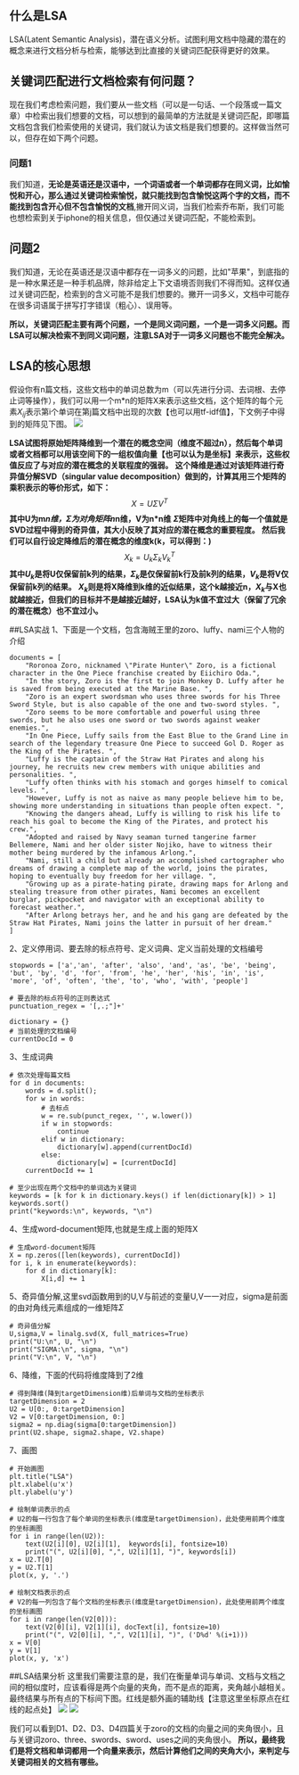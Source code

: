 ## 什么是LSA
LSA(Latent Semantic Analysis)，潜在语义分析。试图利用文档中隐藏的潜在的概念来进行文档分析与检索，能够达到比直接的关键词匹配获得更好的效果。

## 关键词匹配进行文档检索有何问题？
现在我们考虑检索问题，我们要从一些文档（可以是一句话、一个段落或一篇文章）中检索出我们想要的文档，可以想到的最简单的方法就是关键词匹配，即哪篇文档包含我们检索使用的关键词，我们就认为该文档是我们想要的。这样做当然可以，但存在如下两个问题。

### 问题1
我们知道，**无论是英语还是汉语中，一个词语或者一个单词都存在同义词，比如愉悦和开心，那么通过关键词检索愉悦，就只能找到包含愉悦这两个字的文档，而不能找到包含开心但不包含愉悦的文档**,撇开同义词，当我们检索乔布斯，我们可能也想检索到关于iphone的相关信息，但仅通过关键词匹配，不能检索到。

## 问题2
我们知道，无论在英语还是汉语中都存在一词多义的问题，比如"苹果"，到底指的是一种水果还是一种手机品牌，除非给定上下文语境否则我们不得而知。这样仅通过关键词匹配，检索到的含义可能不是我们想要的。撇开一词多义，文档中可能存在很多词语属于拼写打字错误（粗心）、误用等。

**所以，关键词匹配主要有两个问题，一个是同义词问题，一个是一词多义问题。而LSA可以解决检索不到同义词问题，注意LSA对于一词多义问题也不能完全解决。**

## LSA的核心思想
假设你有n篇文档，这些文档中的单词总数为m（可以先进行分词、去词根、去停止词等操作），我们可以用一个m*n的矩阵X来表示这些文档，这个矩阵的每个元素$X_{ij}$表示第i个单词在第j篇文档中出现的次数【也可以用tf-idf值】，下文例子中得到的矩阵见下图。
![](picture/3.png)

**LSA试图将原始矩阵降维到一个潜在的概念空间（维度不超过n），然后每个单词或者文档都可以用该空间下的一组权值向量【也可以认为是坐标】来表示，这些权值反应了与对应的潜在概念的关联程度的强弱。**
**这个降维是通过对该矩阵进行奇异值分解SVD（singular value decomposition）做到的，计算其用三个矩阵的乘积表示的等价形式，如下：**
$$X = U \Sigma V^T$$
**其中U为m*n维，$\Sigma$为对角矩阵n*n维，V为n*n维**
**$\Sigma$矩阵中对角线上的每一个值就是SVD过程中得到的奇异值，其大小反映了其对应的潜在概念的重要程度。**
**然后我们可以自行设定降维后的潜在概念的维度k(k<n>，可以得到：)**
$$X_{k} = U_{k} \Sigma_{k}V_{k}^{T} $$
**其中$U_{k}$是将U仅保留前k列的结果，$\Sigma_{k}$是仅保留前k行及前k列的结果，$V_{k}$是将V仅保留前k列的结果。**
**$X_{k}$则是将X降维到k维的近似结果，这个k越接近n，$X_{k}$与X也就越接近，但我们的目标并不是越接近越好，LSA认为k值不宜过大（保留了冗余的潜在概念）也不宜过小。**

##LSA实战
1、下面是一个文档，包含海贼王里的zoro、luffy、nami三个人物的介绍
```
documents = [
    "Roronoa Zoro, nicknamed \"Pirate Hunter\" Zoro, is a fictional character in the One Piece franchise created by Eiichiro Oda.",
    "In the story, Zoro is the first to join Monkey D. Luffy after he is saved from being executed at the Marine Base. ",
    "Zoro is an expert swordsman who uses three swords for his Three Sword Style, but is also capable of the one and two-sword styles. ",
    "Zoro seems to be more comfortable and powerful using three swords, but he also uses one sword or two swords against weaker enemies.",
    "In One Piece, Luffy sails from the East Blue to the Grand Line in search of the legendary treasure One Piece to succeed Gol D. Roger as the King of the Pirates. ",
    "Luffy is the captain of the Straw Hat Pirates and along his journey, he recruits new crew members with unique abilities and personalities. ",
    "Luffy often thinks with his stomach and gorges himself to comical levels. ",
    "However, Luffy is not as naive as many people believe him to be, showing more understanding in situations than people often expect. ",
    "Knowing the dangers ahead, Luffy is willing to risk his life to reach his goal to become the King of the Pirates, and protect his crew.",
    "Adopted and raised by Navy seaman turned tangerine farmer Bellemere, Nami and her older sister Nojiko, have to witness their mother being murdered by the infamous Arlong.",
    "Nami, still a child but already an accomplished cartographer who dreams of drawing a complete map of the world, joins the pirates, hoping to eventually buy freedom for her village. ",
    "Growing up as a pirate-hating pirate, drawing maps for Arlong and stealing treasure from other pirates, Nami becomes an excellent burglar, pickpocket and navigator with an exceptional ability to forecast weather.",
    "After Arlong betrays her, and he and his gang are defeated by the Straw Hat Pirates, Nami joins the latter in pursuit of her dream."
]
```
2、定义停用词、要去除的标点符号、定义词典、定义当前处理的文档编号
```
stopwords = ['a','an', 'after', 'also', 'and', 'as', 'be', 'being', 'but', 'by', 'd', 'for', 'from', 'he', 'her', 'his', 'in', 'is', 'more', 'of', 'often', 'the', 'to', 'who', 'with', 'people']

# 要去除的标点符号的正则表达式
punctuation_regex = '[,.;"]+'

dictionary = {}
# 当前处理的文档编号
currentDocId = 0
```
3、生成词典
```
# 依次处理每篇文档
for d in documents:
    words = d.split();
    for w in words:
        # 去标点
        w = re.sub(punct_regex, '', w.lower())
        if w in stopwords:
            continue
        elif w in dictionary:
            dictionary[w].append(currentDocId)
        else:
            dictionary[w] = [currentDocId]
    currentDocId += 1

# 至少出现在两个文档中的单词选为关键词
keywords = [k for k in dictionary.keys() if len(dictionary[k]) > 1]
keywords.sort()
print("keywords:\n", keywords, "\n")
```
4、生成word-document矩阵,也就是生成上面的矩阵X
```
# 生成word-document矩阵
X = np.zeros([len(keywords), currentDocId])
for i, k in enumerate(keywords):
    for d in dictionary[k]:
        X[i,d] += 1
```
5、奇异值分解,这里svd函数用到的U,V与前述的变量U,V一一对应，sigma是前面的由对角线元素组成的一维矩阵$\Sigma$
```
# 奇异值分解
U,sigma,V = linalg.svd(X, full_matrices=True)
print("U:\n", U, "\n")
print("SIGMA:\n", sigma, "\n")
print("V:\n", V, "\n")
```
6、降维，下面的代码将维度降到了2维
```
# 得到降维(降到targetDimension维)后单词与文档的坐标表示
targetDimension = 2
U2 = U[0:, 0:targetDimension]
V2 = V[0:targetDimension, 0:]
sigma2 = np.diag(sigma[0:targetDimension])
print(U2.shape, sigma2.shape, V2.shape)
```

7、画图
```
# 开始画图
plt.title("LSA")
plt.xlabel(u'x')
plt.ylabel(u'y')

# 绘制单词表示的点
# U2的每一行包含了每个单词的坐标表示(维度是targetDimension)，此处使用前两个维度的坐标画图
for i in range(len(U2)):
    text(U2[i][0], U2[i][1],  keywords[i], fontsize=10)
    print("(", U2[i][0], ",", U2[i][1], ")", keywords[i])
x = U2.T[0]
y = U2.T[1]
plot(x, y, '.')

# 绘制文档表示的点
# V2的每一列包含了每个文档的坐标表示(维度是targetDimension)，此处使用前两个维度的坐标画图
for i in range(len(V2[0])):
    text(V2[0][i], V2[1][i], docText[i], fontsize=10)
    print("(", V2[0][i], ",", V2[1][i], ")", ('D%d' %(i+1)))
x = V[0]
y = V[1]
plot(x, y, 'x')
```
##LSA结果分析
这里我们需要注意的是，我们在衡量单词与单词、文档与文档之间的相似度时，应该看得是两个向量的夹角，而不是点的距离，夹角越小越相关。
最终结果与所有点的下标间下图。红线是额外画的辅助线【注意这里坐标原点在红线的起点处】
![](picture/4.png)
![](picture/5.png)

我们可以看到D1、D2、D3、D4四篇关于zoro的文档的向量之间的夹角很小，且与关键词zoro、three、swords、sword、uses之间的夹角很小。
**所以，最终我们是将文档和单词都用一个向量来表示，然后计算他们之间的夹角大小，来判定与关键词相关的文档有哪些。**
